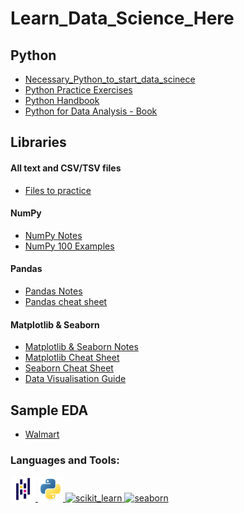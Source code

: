 # Learn_Data_Science_Here
## Python
- [Necessary_Python_to_start_data_scinece](https://github.com/BhavaniPrasad11/Learn_Data_Science_Here/blob/main/Python%20for%20Data%20Science/Necessary_Python_to_start_data_scinece.ipynb)
- [Python Practice Exercises](https://github.com/BhavaniPrasad11/Learn_Data_Science_Here/blob/main/Python%20for%20Data%20Science/Python%20Practice%20Exercises.pdf)
- [Python Handbook](https://github.com/BhavaniPrasad11/Learn_Data_Science_Here/blob/main/Python%20for%20Data%20Science/Python%20Handbook-1.pdf)
- [Python for Data Analysis - Book](https://github.com/BhavaniPrasad11/Learn_Data_Science_Here/blob/main/Python%20for%20Data%20Science/Python%20for%20Data%20Analysis%20_%20data%20wrangling%20with%20Pandas-%20NumPy-%20and%20IPython.pdf)
## Libraries
#### All text and CSV/TSV files
- [Files to practice](https://github.com/BhavaniPrasad11/Learn_Data_Science_Here/tree/main/Python%20Libraries/All_text_and_CSV_files)
#### NumPy
- [NumPy Notes](https://github.com/BhavaniPrasad11/Learn_Data_Science_Here/blob/main/Python%20Libraries/NumPy_Notes.pdf)
- [NumPy 100 Examples](https://github.com/BhavaniPrasad11/Learn_Data_Science_Here/blob/main/Python%20Libraries/%2B100%20Important%20Numpy%20Operations.pdf)
#### Pandas
- [Pandas Notes](https://github.com/BhavaniPrasad11/Learn_Data_Science_Here/blob/main/Python%20Libraries/Pandas_Notes.pdf)
- [Pandas cheat sheet](https://github.com/BhavaniPrasad11/Learn_Data_Science_Here/blob/main/Python%20Libraries/Pandas.pdf)
#### Matplotlib & Seaborn
- [Matplotlib & Seaborn Notes](https://github.com/BhavaniPrasad11/Learn_Data_Science_Here/blob/main/Python%20Libraries/Matplotlib_%26_Seaborn.pdf)
- [Matplotlib Cheat Sheet](https://github.com/BhavaniPrasad11/Learn_Data_Science_Here/blob/main/Python%20Libraries/matplotlib%20tips.pdf)
- [Seaborn Cheat Sheet](https://github.com/BhavaniPrasad11/Learn_Data_Science_Here/blob/main/Python%20Libraries/Seaborn.pdf)
- [Data Visualisation Guide](https://github.com/BhavaniPrasad11/Learn_Data_Science_Here/blob/main/Python%20Libraries/data-visualization-guide.ipynb)
## Sample EDA
- [Walmart](https://github.com/BhavaniPrasad11/Learn_Data_Science_Here/tree/main/Python%20Libraries/Walmart%20EDA)


<p align="left">
</p>
<h3 align="left">Languages and Tools:</h3>
<p align="left"> <a href="https://pandas.pydata.org/" target="_blank" rel="noreferrer"> <img src="https://raw.githubusercontent.com/devicons/devicon/2ae2a900d2f041da66e950e4d48052658d850630/icons/pandas/pandas-original.svg" alt="pandas" width="40" height="40"/> </a> <a href="https://www.python.org" target="_blank" rel="noreferrer"> <img src="https://raw.githubusercontent.com/devicons/devicon/master/icons/python/python-original.svg" alt="python" width="40" height="40"/> </a> <a href="https://scikit-learn.org/" target="_blank" rel="noreferrer"> <img src="https://upload.wikimedia.org/wikipedia/commons/0/05/Scikit_learn_logo_small.svg" alt="scikit_learn" width="40" height="40"/> </a> <a href="https://seaborn.pydata.org/" target="_blank" rel="noreferrer"> <img src="https://seaborn.pydata.org/_images/logo-mark-lightbg.svg" alt="seaborn" width="40" height="40"/> </a> </p>
